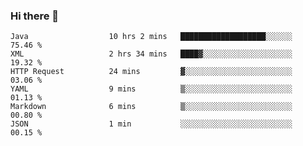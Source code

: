### Hi there 👋

<!--
**urzz/urzz** is a ✨ _special_ ✨ repository because its `README.md` (this file) appears on your GitHub profile.

Here are some ideas to get you started:

- 🔭 I’m currently working on ...
- 🌱 I’m currently learning ...
- 👯 I’m looking to collaborate on ...
- 🤔 I’m looking for help with ...
- 💬 Ask me about ...
- 📫 How to reach me: ...
- 😄 Pronouns: ...
- ⚡ Fun fact: ...
-->

<!--START_SECTION:waka-->

```text
Java                  10 hrs 2 mins   ███████████████████░░░░░░   75.46 %
XML                   2 hrs 34 mins   ████▓░░░░░░░░░░░░░░░░░░░░   19.32 %
HTTP Request          24 mins         ▓░░░░░░░░░░░░░░░░░░░░░░░░   03.06 %
YAML                  9 mins          ▒░░░░░░░░░░░░░░░░░░░░░░░░   01.13 %
Markdown              6 mins          ▒░░░░░░░░░░░░░░░░░░░░░░░░   00.80 %
JSON                  1 min           ░░░░░░░░░░░░░░░░░░░░░░░░░   00.15 %
```

<!--END_SECTION:waka-->
